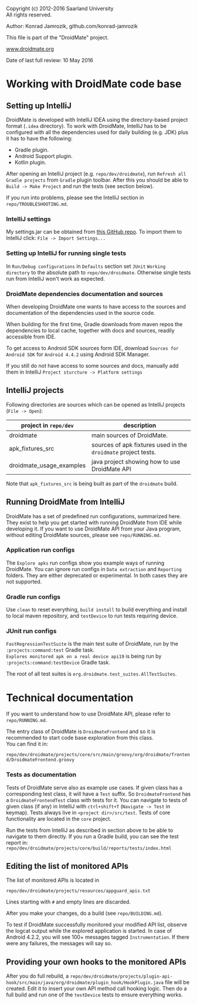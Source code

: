   
  Copyright (c) 2012-2016 Saarland University  
  All rights reserved.

  Author: Konrad Jamrozik, github.com/konrad-jamrozik
  
  This file is part of the "DroidMate" project.

  www.droidmate.org

  Date of last full review: 10 May 2016

# Working with DroidMate code base

## Setting up IntelliJ

DroidMate is developed with IntelliJ IDEA using the directory-based project format (`.idea`  directory). To work with DroidMate, IntelliJ has to be configured with all the dependencies used for daily building (e.g. JDK) plus it has to have the following:

* Gradle plugin.
* Android Support plugin.
* Kotlin plugin.

After opening an IntelliJ project (e.g. `repo/dev/droidmate`), run `Refresh all Gradle projects` from `Gradle` plugin toolbar. After this you should be able to `Build -> Make Project` and run the tests (see section below).

If you run into problems, please see the IntelliJ section in `repo/TROUBLESHOOTING.md`.


### IntelliJ settings

My settings.jar can be obtained from [this GitHub repo](https://github.com/konrad-jamrozik/utilities/tree/master/resources). To import them to IntelliJ click: `File -> Import Settings...`

### Setting up IntelliJ for running single tests

In `Run/Debug configurations` in `Defaults` section set `JUnit` `Working directory` to the absolute path to `repo/dev/droidmate`. 
Otherwise single tests run from IntelliJ won't work as expected.

### DroidMate dependencies documentation and sources

When developing DroidMate one wants to have access to the sources and documentation of the dependencies used in the source code.

When building for the first time, Gradle downloads from maven repos the dependencies to local cache, 
together with docs and sources, readily accessible from IDE.

To get access to Android SDK sources form IDE, download `Sources for Android SDK` for `Android 4.4.2` using Android SDK Manager.

If you still do not have access to some sources and docs, manually add them in IntelliJ `Project sturcture -> Platform settings`

## IntelliJ projects

Following directories are sources which can be opened  as IntelliJ projects (`File -> Open`):

| project in `repo/dev`| description |
| ------- | ----------- |
| droidmate | main sources of DroidMate. |
| apk_fixtures_src | sources of apk fixtures used in the `droidmate` project tests. |
| droidmate_usage_examples | java project showing how to use DroidMate API |

Note that `apk_fixtures_src` is being built as part of the `droidmate` build. 


## Running DroidMate from IntelliJ

DroidMate has a set of predefined run configurations, summarized here. They exist to help you get started with running DroidMate 
from IDE while developing it. If you want to use DroidMate API from your Java program, without editing DroidMate sources, 
please see `repo/RUNNING.md`.

### Application run configs

The `Explore apks` run configs show you example ways of running DroidMate. You can ignore run configs in `Data extraction` and
`Reporting` folders. They are either deprecated or experimental. In both cases they are not supported.

### Gradle run configs

Use `clean` to reset everything, `build install` to build everything and install to local maven repository, and `testDevice`
 to run tests requiring device.
 
### JUnit run configs

`FastRegressionTestSuite` is the main test suite of DroidMate, run by the `:projects:command:test` Gradle task.  
`Explores monitored apk on a real device api19` is being run by `:projects:command:testDevice` Gradle task.

The root of all test suites is `org.droidmate.test_suites.AllTestSuites`.

# Technical documentation 

If you want to understand how to use DroidMate API, please refer to `repo/RUNNING.md`.

The entry class of DroidMate is `DroidmateFrontend` and so it is recommended to start code base exploration from this class.  
You can find it in:

`repo/dev/droidmate/projects/core/src/main/groovy/org/droidmate/frontend/DroidmateFrontend.groovy`

### Tests as documentation ###

Tests of DroidMate serve also as example use cases. If given class has a corresponding test class, it will have a `Test` suffix. So `DroidmateFrontend` has a `DroidmateFrontendTest` class with tests for it. You can navigate to tests of given class (if any) in IntelliJ with `ctrl+shift+T` (`Navigate -> Test` in keymap). Tests always live in `<project dir>/src/test`. Tests of core functionality are located in the `core` project.

Run the tests from IntelliJ as described in section above to be able to navigate to them directly. If you run a Gradle build, you can see the test report in:
`repo/dev/droidmate/projects/core/build/reports/tests/index.html`

## Editing the list of monitored APIs

The list of monitored APIs is located in

`repo/dev/droidmate/projects/resources/appguard_apis.txt`

Lines starting with `#` and empty lines are discarded.

After you make your changes, do a build (see `repo/BUILDING.md`).

To test if DroidMate successfully monitored your modified API list, observe the logcat output
while the explored application is started. In case of Android 4.2.2, you will see 100+ messages
tagged `Instrumentation`. If there were any failures, the messages will say so.

## Providing your own hooks to the monitored APIs

After you do full rebuild, a `repo/dev/droidmate/projects/plugin-api-hook/src/main/java/org/droidmate/plugin_hook/HookPlugin.java` file
will be created. Edit it to insert your own API method call hooking logic. Then do a full build and run one of
the `testDevice` tests to ensure everything works.